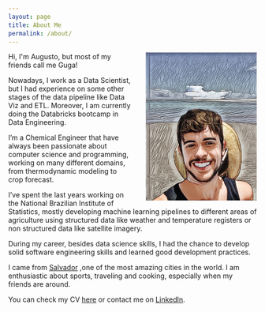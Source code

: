```yaml
---
layout: page
title: About Me
permalink: /about/
---
```

<img style="float: right;margin-left:30px" src="../images/20211225_182539.jpg" height="300px">

Hi, I'm Augusto, but most of my friends call me Guga!

Nowadays, I work as a Data Scientist, but I had experience on some other stages of the data pipeline like Data Viz and ETL. Moreover, I am currently doing the Databricks bootcamp in Data Engineering.

I’m a Chemical Engineer that have always been passionate about computer science and programming, working on many different domains, from thermodynamic modeling to crop forecast.

I’ve spent the last years working on the National Brazilian Institute of Statistics, mostly developing machine learning pipelines to different areas of agriculture using structured data like weather and temperature registers or non structured data like satellite imagery.

During my career, besides data science skills, I had the chance to develop solid software engineering skills and learned good development practices. 

I came from [Salvador](https://en.wikipedia.org/wiki/Salvador,_Bahia) ,one of the most amazing cities in the world. I am enthusiastic about sports, traveling and cooking, especially when my friends are around. 

You can check my CV [here](../assets/CV_Jan22.pdf) or contact me on [LinkedIn](https://www.linkedin.com/in/augustosbarreto/).


